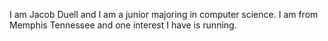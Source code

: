 I am Jacob Duell and I am a junior majoring in computer science. I am from Memphis Tennessee and one interest I  have is running. 
